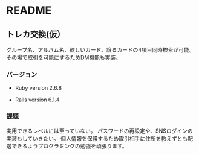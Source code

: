 # README

## トレカ交換(仮）
グループ名、アルバム名、欲しいカード、譲るカードの4項目同時検索が可能。
その場で取引を可能にするためDM機能も実装。

### バージョン

* Ruby version
2.6.8

* Rails version
6.1.4

### 課題
実用できるレベルには至っていない。
パスワードの再設定や、SNSログインの実装もしていきたい。
個人情報を保護するため取引相手に住所を教えずとも配送できるようプログラミングの勉強を頑張ります。
